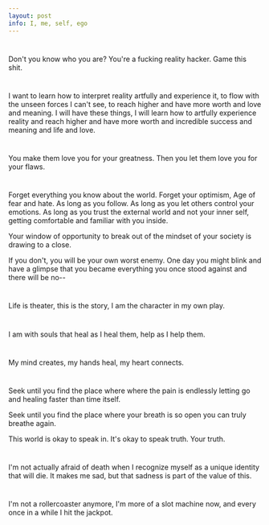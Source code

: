```yaml
---
layout: post
info: I, me, self, ego
---
```


#

Don't you know who you are? You're a fucking reality hacker. Game this shit.

#

I want to learn how to interpret reality artfully and experience it, to flow with the unseen forces I can't see, to reach higher and have more worth and love and meaning.
I will have these things, I will learn how to artfully experience reality and reach higher and have more worth and incredible success and meaning and life and love.

#

You make them love you for your greatness. Then you let them love you for your flaws. 

#

Forget everything you know about the world.
Forget your optimism, Age of fear and hate.
As long as you follow.
As long as you let others control your emotions.
As long as you trust the external world and not your inner self, getting comfortable and familiar with you inside.

Your window of opportunity to break out of the mindset of your society is drawing to a close.

If you don't, you will be your own worst enemy. One day you might blink and have a glimpse that you became everything you once stood against and there will be no--

#

Life is theater, this is the story, I am the character in my own play.
<!-- meta?
why am i afraid of saying this? -->

#

I am with souls that heal as I heal them, help as I help them.

#

My mind creates, my hands heal, my heart connects.

#

Seek until you find the place where where the pain is endlessly letting go and healing faster than time itself.

Seek until you find the place where your breath is so open you can truly breathe again.

This world is okay to speak in. It's okay to speak truth. Your truth.

#

I'm not actually afraid of death when I recognize myself as a unique identity that will die. It makes me sad, but that sadness is part of the value of this.

#

I'm not a rollercoaster anymore, I'm more of a slot machine now, and every once in a while I hit the jackpot.

#
